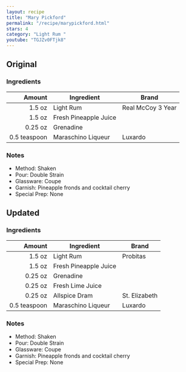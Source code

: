 ```yaml
---
layout: recipe
title: "Mary Pickford"
permalink: "/recipe/marypickford.html"
stars: 4
category: "Light Rum "
youtube: "TGJZv0FTjk8"
---
```


<div class="subrecipe" markdown="1">

## Original

### Ingredients

|  Amount  | Ingredient               | Brand          |
| -----------: | --------------------- | ----------------- |
|       1.5 oz | Light Rum             | Real McCoy 3 Year |
|       1.5 oz | Fresh Pineapple Juice |
|      0.25 oz | Grenadine             |
| 0.5 teaspoon | Maraschino Liqueur    | Luxardo           |

### Notes

- Method: Shaken
- Pour: Double Strain
- Glassware: Coupe
- Garnish: Pineapple fronds and cocktail cherry
- Special Prep: None

</div>
<div class="subrecipe" markdown="1">

## Updated

### Ingredients

|  Amount  | Ingredient               | Brand          |
| -----------: | --------------------- | ------------- |
|       1.5 oz | Light Rum             | Probitas      |
|       1.5 oz | Fresh Pineapple Juice |
|      0.25 oz | Grenadine             |
|      0.25 oz | Fresh Lime Juice      |
|      0.25 oz | Allspice Dram         | St. Elizabeth |
| 0.5 teaspoon | Maraschino Liqueur    | Luxardo       |

### Notes

- Method: Shaken
- Pour: Double Strain
- Glassware: Coupe
- Garnish: Pineapple fronds and cocktail cherry
- Special Prep: None

</div>
